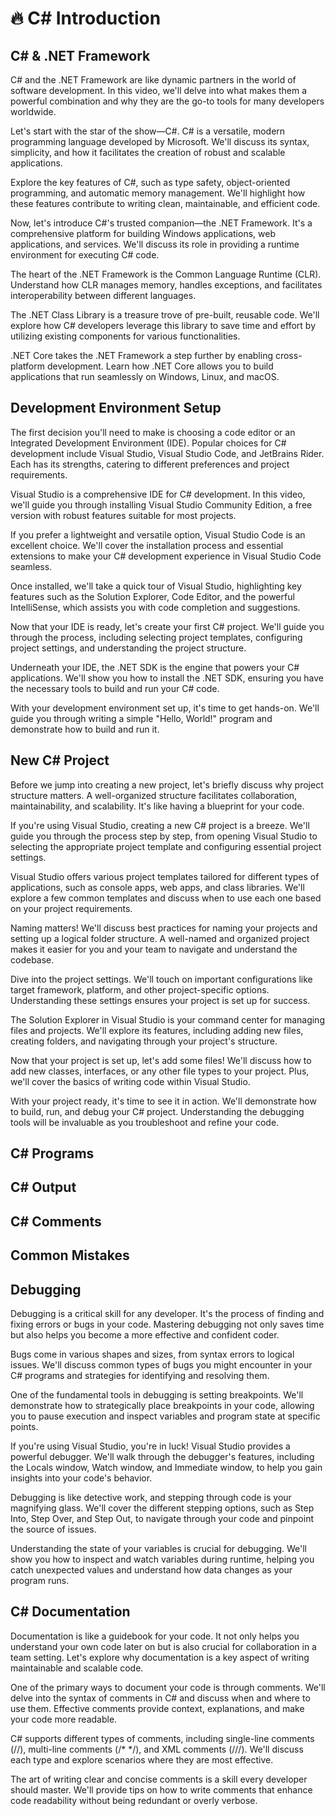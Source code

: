 # 🔥 C# Introduction

## C# & .NET Framework

C# and the .NET Framework are like dynamic partners in the world of software development. In this video, we'll delve into what makes them a powerful combination and why they are the go-to tools for many developers worldwide.

Let's start with the star of the show—C#. C# is a versatile, modern programming language developed by Microsoft. We'll discuss its syntax, simplicity, and how it facilitates the creation of robust and scalable applications.

Explore the key features of C#, such as type safety, object-oriented programming, and automatic memory management. We'll highlight how these features contribute to writing clean, maintainable, and efficient code.

Now, let's introduce C#'s trusted companion—the .NET Framework. It's a comprehensive platform for building Windows applications, web applications, and services. We'll discuss its role in providing a runtime environment for executing C# code.

The heart of the .NET Framework is the Common Language Runtime (CLR). Understand how CLR manages memory, handles exceptions, and facilitates interoperability between different languages.

The .NET Class Library is a treasure trove of pre-built, reusable code. We'll explore how C# developers leverage this library to save time and effort by utilizing existing components for various functionalities.

.NET Core takes the .NET Framework a step further by enabling cross-platform development. Learn how .NET Core allows you to build applications that run seamlessly on Windows, Linux, and macOS.

## Development Environment Setup

The first decision you'll need to make is choosing a code editor or an Integrated Development Environment (IDE). Popular choices for C# development include Visual Studio, Visual Studio Code, and JetBrains Rider. Each has its strengths, catering to different preferences and project requirements.

Visual Studio is a comprehensive IDE for C# development. In this video, we'll guide you through installing Visual Studio Community Edition, a free version with robust features suitable for most projects.

If you prefer a lightweight and versatile option, Visual Studio Code is an excellent choice. We'll cover the installation process and essential extensions to make your C# development experience in Visual Studio Code seamless.

Once installed, we'll take a quick tour of Visual Studio, highlighting key features such as the Solution Explorer, Code Editor, and the powerful IntelliSense, which assists you with code completion and suggestions.

Now that your IDE is ready, let's create your first C# project. We'll guide you through the process, including selecting project templates, configuring project settings, and understanding the project structure.

Underneath your IDE, the .NET SDK is the engine that powers your C# applications. We'll show you how to install the .NET SDK, ensuring you have the necessary tools to build and run your C# code.

With your development environment set up, it's time to get hands-on. We'll guide you through writing a simple "Hello, World!" program and demonstrate how to build and run it.

## New C# Project

Before we jump into creating a new project, let's briefly discuss why project structure matters. A well-organized structure facilitates collaboration, maintainability, and scalability. It's like having a blueprint for your code.

If you're using Visual Studio, creating a new C# project is a breeze. We'll guide you through the process step by step, from opening Visual Studio to selecting the appropriate project template and configuring essential project settings.

Visual Studio offers various project templates tailored for different types of applications, such as console apps, web apps, and class libraries. We'll explore a few common templates and discuss when to use each one based on your project requirements.

Naming matters! We'll discuss best practices for naming your projects and setting up a logical folder structure. A well-named and organized project makes it easier for you and your team to navigate and understand the codebase.

Dive into the project settings. We'll touch on important configurations like target framework, platform, and other project-specific options. Understanding these settings ensures your project is set up for success.

The Solution Explorer in Visual Studio is your command center for managing files and projects. We'll explore its features, including adding new files, creating folders, and navigating through your project's structure.

Now that your project is set up, let's add some files! We'll discuss how to add new classes, interfaces, or any other file types to your project. Plus, we'll cover the basics of writing code within Visual Studio.

With your project ready, it's time to see it in action. We'll demonstrate how to build, run, and debug your C# project. Understanding the debugging tools will be invaluable as you troubleshoot and refine your code.

## C# Programs

## C# Output

## C# Comments

## Common Mistakes

## Debugging

Debugging is a critical skill for any developer. It's the process of finding and fixing errors or bugs in your code. Mastering debugging not only saves time but also helps you become a more effective and confident coder.

Bugs come in various shapes and sizes, from syntax errors to logical issues. We'll discuss common types of bugs you might encounter in your C# programs and strategies for identifying and resolving them.

One of the fundamental tools in debugging is setting breakpoints. We'll demonstrate how to strategically place breakpoints in your code, allowing you to pause execution and inspect variables and program state at specific points.

If you're using Visual Studio, you're in luck! Visual Studio provides a powerful debugger. We'll walk through the debugger's features, including the Locals window, Watch window, and Immediate window, to help you gain insights into your code's behavior.

Debugging is like detective work, and stepping through code is your magnifying glass. We'll cover the different stepping options, such as Step Into, Step Over, and Step Out, to navigate through your code and pinpoint the source of issues.

Understanding the state of your variables is crucial for debugging. We'll show you how to inspect and watch variables during runtime, helping you catch unexpected values and understand how data changes as your program runs.

## C# Documentation

Documentation is like a guidebook for your code. It not only helps you understand your own code later on but is also crucial for collaboration in a team setting. Let's explore why documentation is a key aspect of writing maintainable and scalable code.

One of the primary ways to document your code is through comments. We'll delve into the syntax of comments in C# and discuss when and where to use them. Effective comments provide context, explanations, and make your code more readable.

C# supports different types of comments, including single-line comments (//), multi-line comments (/* */), and XML comments (///). We'll discuss each type and explore scenarios where they are most effective.

The art of writing clear and concise comments is a skill every developer should master. We'll provide tips on how to write comments that enhance code readability without being redundant or overly verbose.